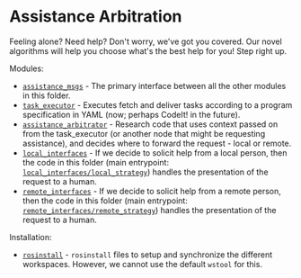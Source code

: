 # Assistance Arbitration

Feeling alone? Need help? Don't worry, we've got you covered. Our novel algorithms will help you choose what's the best help for you! Step right up.

Modules:

- [`assistance_msgs`](assistance_msgs/) - The primary interface between all the other modules in this folder.
- [`task_executor`](task_executor/) - Executes fetch and deliver tasks according to a program specification in YAML (now; perhaps CodeIt! in the future).
- [`assistance_arbitrator`](assistance_arbitrator/) - Research code that uses context passed on from the task_executor (or another node that might be requesting assistance), and decides where to forward the request - local or remote.
- [`local_interfaces`](local_interfaces/) - If we decide to solicit help from a local person, then the code in this folder (main entrypoint: [`local_interfaces/local_strategy`](local_interfaces/local_strategy)) handles the presentation of the request to a human.
- [`remote_interfaces`](remote_interfaces/) - If we decide to solicit help from a remote person, then the code in this folder (main entrypoint: [`remote_interfaces/remote_strategy`](remote_interfaces/remote_strategy)) handles the presentation of the request to a human.

Installation:

- [`rosinstall`](rosinstall/) - `rosinstall` files to setup and synchronize the different workspaces. However, we cannot use the default `wstool` for this.

